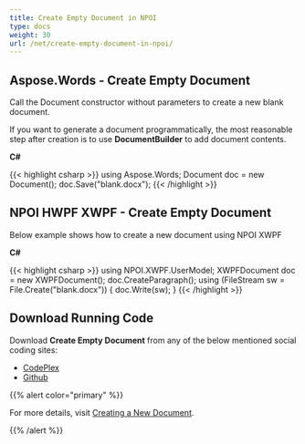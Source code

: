 ```yaml
---
title: Create Empty Document in NPOI
type: docs
weight: 30
url: /net/create-empty-document-in-npoi/
---
```


## **Aspose.Words - Create Empty Document**
Call the Document constructor without parameters to create a new blank document.

If you want to generate a document programmatically, the most reasonable step after creation is to use **DocumentBuilder** to add document contents.

**C#**

{{< highlight csharp >}}
using Aspose.Words;
Document doc = new Document();
doc.Save("blank.docx");
{{< /highlight >}}
## **NPOI HWPF XWPF - Create Empty Document**
Below example shows how to create a new document using NPOI XWPF

**C#**

{{< highlight csharp >}}
using NPOI.XWPF.UserModel;
XWPFDocument doc = new XWPFDocument();
doc.CreateParagraph();
using (FileStream sw = File.Create("blank.docx"))
{
    doc.Write(sw);
}
{{< /highlight >}}
## **Download Running Code**
Download **Create Empty Document** from any of the below mentioned social coding sites:

- [CodePlex](https://asposenpoi.codeplex.com/downloads/get/1467694)
- [Github](https://github.com/aspose-words/Aspose.Words-for-.NET/releases/download/Aspose.WordsVsNPOI_1.0/Create.Empty.Document.Aspose.Words.zip)

{{% alert color="primary" %}} 

For more details, visit [Creating a New Document](http://www.aspose.com/docs/display/wordsnet/Creating+a+New+Document).

{{% /alert %}}
